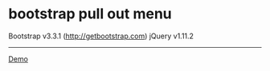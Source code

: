 # bootstrap pull out menu

Bootstrap v3.3.1 (http://getbootstrap.com)
jQuery v1.11.2 

----------------------------------
[Demo](suratpyari.github.io)
